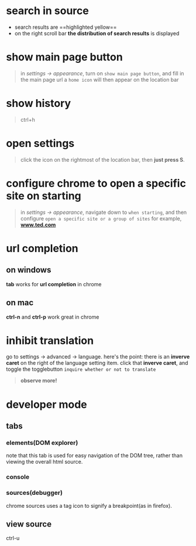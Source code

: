 # search in source
- search results are ==highlighted yellow==
- on the right scroll bar **the distribution of search results** is displayed

# show main page button
> in *settings -> appearance*, turn on `show main page button`, and fill in the main page url
> a `home icon` will then appear on the location bar

# show history
> ctrl+h

# open settings
> click the icon on the rightmost of the location bar, then **just press S**.

# configure chrome to open a specific site on starting
> in *settings -> appearance*, navigate down to `when starting`, and then configure `open a specific site or a group of sites`
> for example, **www.ted.com**

# url completion
## on windows
**tab** works for **url completion** in chrome
## on mac
**ctrl-n** and **ctrl-p** work great in chrome

# inhibit translation
go to settings -> advanced -> language.
here's the point:
there is an **inverve caret** on the right of the language setting item.
click that **inverve caret**, and toggle the togglebutton `inquire whether or not to translate`
> **observe more!**

# developer mode
## tabs
### elements(DOM explorer)
note that this tab is used for easy navigation of the DOM tree, rather than viewing the overall html source.
### console
### sources(debugger)
chrome sources uses a tag icon to signify a breakpoint(as in firefox).
## view source
ctrl-u

